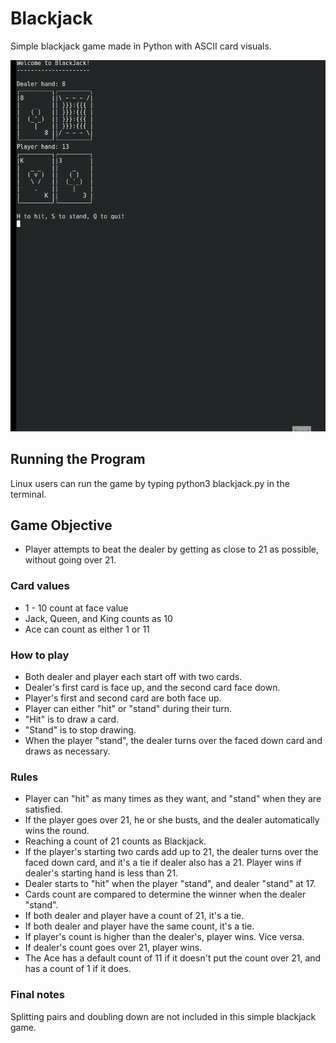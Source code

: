 # Blackjack
Simple blackjack game made in Python with ASCII card visuals.

![Gameplay Demo](images/demo.gif)

## Running the Program
Linux users can run the game by typing python3 blackjack.py in the terminal.

## Game Objective

* Player attempts to beat the dealer by getting as close to 21 as possible, without going over 21.

### Card values

* 1 - 10 count at face value
* Jack, Queen, and King counts as 10
* Ace can count as either 1 or 11

### How to play

* Both dealer and player each start off with two cards.
* Dealer's first card is face up, and the second card face down.
* Player's first and second card are both face up.
* Player can either "hit" or "stand" during their turn.
* "Hit" is to draw a card.
* "Stand" is to stop drawing.
* When the player "stand", the dealer turns over the faced down card and draws as necessary.

### Rules

* Player can "hit" as many times as they want, and "stand" when they are satisfied.
* If the player goes over 21, he or she busts, and the dealer automatically wins the round.
* Reaching a count of 21 counts as Blackjack.
* If the player's starting two cards add up to 21, the dealer turns over the faced down card, and it's a tie if dealer also has a 21. Player wins if dealer's starting hand is less than 21.
* Dealer starts to "hit" when the player "stand", and dealer "stand" at 17.
* Cards count are compared to determine the winner when the dealer "stand".
* If both dealer and player have a count of 21, it's a tie.
* If both dealer and player have the same count, it's a tie.
* If player's count is higher than the dealer's, player wins. Vice versa.
* If dealer's count goes over 21, player wins.
* The Ace has a default count of 11 if it doesn't put the count over 21, and has a count of 1 if it does.

### Final notes

Splitting pairs and doubling down are not included in this simple blackjack game. 
